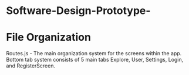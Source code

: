 # Software-Design-Prototype-
# File Organization 
Routes.js - The main organization system for the screens within the app. Bottom tab system consists of 5 main tabs Explore, User, Settings, Login, and RegisterScreen. 
